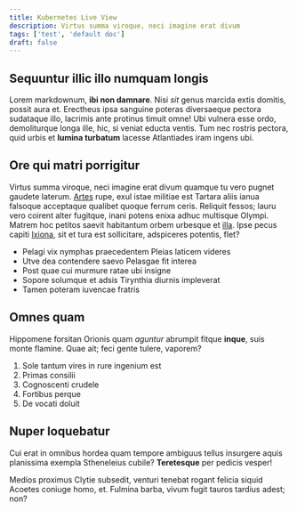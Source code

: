 ```yaml
---
title: Kubernetes Live View
description: Virtus summa viroque, neci imagine erat divum
tags: ['test', 'default doc']
draft: false
---
```


## Sequuntur illic illo numquam longis

Lorem markdownum, **ibi non damnare**. Nisi _sit_ genus marcida extis domitis,
possit aura et. Erectheus ipsa sanguine poteras diversaeque pectora sudataque
illo, lacrimis ante protinus timuit omne! Ubi vulnera esse ordo, demoliturque
longa ille, hic, si veniat educta ventis. Tum nec rostris pectora, quid urbis et
**lumina turbatum** lacesse Atlantiades iram ingens ubi.

## Ore qui matri porrigitur

Virtus summa viroque, neci imagine erat divum quamque tu vero pugnet gaudete
laterum. [Artes](http://has.net/iovileves) rupe, exul istae militiae est Tartara
aliis ianua falsoque acceptaque qualibet quoque ferrum ceris. Reliquit fessos;
lauru vero coirent alter fugitque, inani potens enixa adhuc multisque Olympi.
Matrem hoc petitos saevit habitantum orbem urbesque et
[illa](http://dum-sic.net/est-en). Ipse pecus capiti
[Ixiona](http://miserovera.com/), sit et tura est sollicitare, adspiceres
potentis, flet?

- Pelagi vix nymphas praecedentem Pleias laticem videres
- Utve dea contendere saevo Pelasgae fit interea
- Post quae cui murmure ratae ubi insigne
- Sopore solumque et adsis Tirynthia diurnis impleverat
- Tamen poteram iuvencae fratris

## Omnes quam

Hippomene forsitan Orionis quam _aguntur_ abrumpit fitque **inque**, suis monte
flamine. Quae ait; feci gente tulere, vaporem?

1. Sole tantum vires in rure ingenium est
2. Primas consilii
3. Cognoscenti crudele
4. Fortibus perque
5. De vocati doluit

## Nuper loquebatur

Cui erat in omnibus hordea quam tempore ambiguus tellus insurgere aquis
planissima exempla Stheneleius cubile? **Teretesque** per pedicis vesper!

Medios proximus Clytie subsedit, venturi tenebat rogant felicia siquid Acoetes
coniuge homo, et. Fulmina barba, vivum fugit tauros tardius adest; non?
